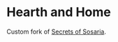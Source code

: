 # Hearth and Home

Custom fork of [Secrets of Sosaria](https://github.com/Secrets-of-Sosaria/World).

